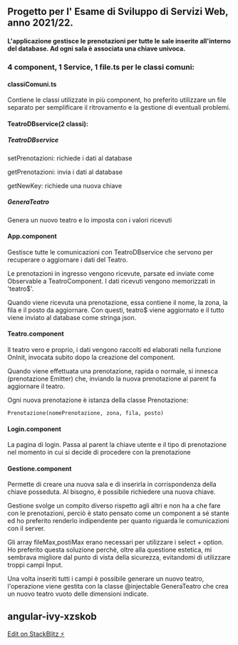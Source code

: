 ## Progetto per l' Esame di Sviluppo di Servizi Web, anno 2021/22.

#### L'applicazione gestisce le prenotazioni per tutte le sale inserite all'interno del database. Ad ogni sala è associata una chiave univoca.

### 4 component, 1 Service, 1 file.ts per le classi comuni:

#### classiComuni.ts

Contiene le classi utilizzate in più component, ho preferito utilizzare un file separato per semplificare il ritrovamento e la gestione di eventuali problemi.

#### TeatroDBservice(2 classi):

##### TeatroDBservice

setPrenotazioni: richiede i dati al database

getPrenotazioni: invia i dati al database

getNewKey: richiede una nuova chiave

##### GeneraTeatro

Genera un nuovo teatro e lo imposta con i valori ricevuti

#### App.component

Gestisce tutte le comunicazioni con TeatroDBservice che servono per recuperare o aggiornare i dati del Teatro.

Le prenotazioni in ingresso vengono ricevute, parsate ed inviate come Observable a TeatroComponent. I dati ricevuti vengono memorizzati in 'teatro$'.

Quando viene ricevuta una prenotazione, essa contiene il nome, la zona, la fila e il posto da aggiornare. Con questi, teatro$ viene aggiornato e il tutto viene inviato al database come stringa json.

#### Teatro.component

Il teatro vero e proprio, i dati vengono raccolti ed elaborati nella funzione OnInit, invocata subito dopo la creazione del component.

Quando viene effettuata una prenotazione, rapida o normale, si innesca (prenotazione Emitter) che, inviando la nuova prenotazione al parent fa aggiornare il teatro.

Ogni nuova prenotazione è istanza della classe Prenotazione:

```
Prenotazione(nomePrenotazione, zona, fila, posto)
```

#### Login.component

La pagina di login.
Passa al parent la chiave utente e il tipo di prenotazione nel momento in cui si decide di procedere con la prenotazione

#### Gestione.component

Permette di creare una nuova sala e di inserirla in corrispondenza della chiave posseduta. Al bisogno, è possibile richiedere una nuova chiave.

Gestione svolge un compito diverso rispetto agli altri e non ha a che fare con le prenotazioni, perciò è stato pensato come un component a sé stante ed ho preferito renderlo indipendente per quanto riguarda le comunicazioni con il server.

Gli array fileMax,postiMax erano necessari per utilizzare i select + option.
Ho preferito questa soluzione perchè, oltre alla questione estetica, mi sembrava migliore dal punto di vista della sicurezza, evitandomi di utilizzare troppi campi Input.

Una volta inseriti tutti i campi è possibile generare un nuovo teatro, l'operazione viene gestita con la classe @injectable GeneraTeatro che crea un nuovo teatro vuoto delle dimensioni indicate.

## angular-ivy-xzskob

[Edit on StackBlitz ⚡️](https://stackblitz.com/edit/angular-ivy-xzskob)
